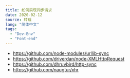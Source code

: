 ```yaml
---
title: 如何实现同步请求
date: 2020-02-12
source: 转载
lang: "简体中文"
tags:
  - "Dev-Env"
  - "Font-end"
---
```


- https://github.com/node-modules/urllib-sync
- https://github.com/driverdan/node-XMLHttpRequest
- https://github.com/dhruvbird/http-sync
- https://github.com/naugtur/xhr

